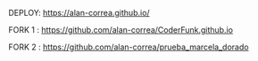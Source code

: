 DEPLOY: https://alan-correa.github.io/

FORK 1 : https://github.com/alan-correa/CoderFunk.github.io

FORK 2 : https://github.com/alan-correa/prueba_marcela_dorado
